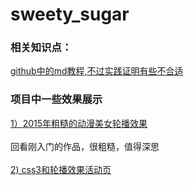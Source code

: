 # sweety_sugar

<h3>相关知识点：</h3>
<a href="http://blog.csdn.net/kaitiren/article/details/38513715">github中的md教程,不过实践证明有些不合适</a><br>

<h3>项目中一些效果展示</h3>
<div><a href="http://htmlpreview.github.com/?https://github.com/SweetyLv/sweety_projects/blob/master/beauty_girl/index.html" target="_blank"><img src="" />1）2015年粗糙的动漫美女轮播效果</a></div></br>
<div><a>回看刚入门的作品，很粗糙，值得深思</a></div></br>

<div><a href="http://htmlpreview.github.io/?https://github.com/SweetyLv/sweety_projects/blob/master/cross/index.html" target="_blank"><img src="" />2) css3和轮播效果活动页</a></div></br>






